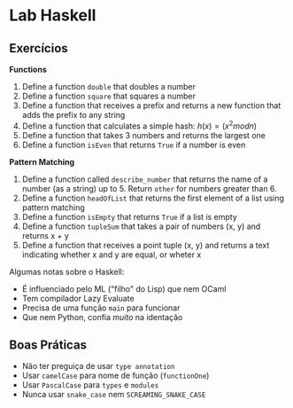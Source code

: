 # Lab Haskell

## Exercícios

**Functions**
 1. Define a function `double` that doubles a number
 2. Define a function `square` that squares a number
 3. Define a function that receives a prefix and returns a new function that adds the prefix to any string
 4. Define a function that calculates a simple hash: $h(x) = (x^2 mod n)$
 5. Define a function that takes 3 numbers and returns the largest one
 6. Define a function `isEven` that returns `True` if a number is even

**Pattern Matching** 
 1. Define a function called `describe_number` that returns the name of a number (as a string) up to 5. Return `other` for numbers greater than 6.
 2. Define a function `headOfList` that returns the first element of a list using pattern matching
 3. Define a function `isEmpty` that returns `True` if a list is empty
 4. Define a function `tupleSum` that takes a pair of numbers (x, y) and returns x + y
 5. Define a function that receives a point tuple (x, y) and returns a text indicating whether x and y are equal, or wheter x 

Algumas notas sobre o Haskell:
 - É influenciado pelo ML ("filho" do Lisp) que nem OCaml
 - Tem compilador Lazy Evaluate
 - Precisa de uma função `main` para funcionar
 - Que nem Python, confia *muito* na identação

## Boas Práticas

 - Não ter preguiça de usar `type annotation`
 - Usar `camelCase` para nome de função (`functionOne`)
 - Usar `PascalCase` para `types` e `modules`
 - Nunca usar `snake_case` nem `SCREAMING_SNAKE_CASE`